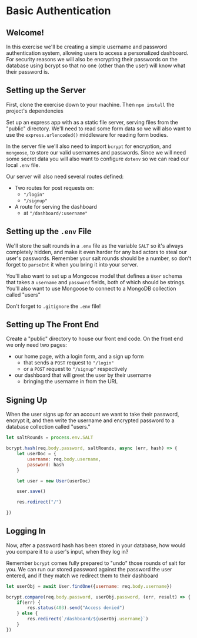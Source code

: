 # Basic Authentication

## Welcome!

In this exercise we'll be creating a simple username and password authentication system, allowing users to access a personalized dashboard. For security reasons we will also be encrypting their passwords on the database using bcrypt so that no one (other than the user) will know what their password is.

## Setting up the Server

First, clone the exercise down to your machine. Then `npm install` the project's dependencies

Set up an express app with as a static file server, serving files from the "public" directory. We'll need to read some form data so we will also want to use the `express.urlencoded()` middleware for reading form bodies.

In the server file we'll also need to import `bcrypt` for encryption, and `mongoose`, to store our valid usernames and passwords. Since we will need some secret data you will also want to configure `dotenv` so we can read our local `.env` file.

Our server will also need several routes defined:

* Two routes for post requests on:
    * `"/login"`
    * `"/signup"`
* A route for serving the dashboard
    * at `"/dashboard/:username"`

## Setting up the `.env` File

We'll store the salt rounds in a `.env` file as the variable `SALT` so it's always completely hidden, and make it even harder for any bad actors to steal our user's passwords. Remember your salt rounds should be a number, so don't forget to `parseInt` it when you bring it into your server.

You'll also want to set up a Mongoose model that defines a `User` schema that takes a `username` and `password` fields, both of which should be strings. You'll also want to use Mongoose to connect to a MongoDB collection called "users"

Don't forget to `.gitignore` the `.env` file!

## Setting up The Front End

Create a "public" directory to house our front end code. On the front end we only need two pages:

* our home page, with a login form, and a sign up form
    * that sends a `POST` request to `"/login"`
    * or a `POST` request to `"/signup"` respectively
* our dashboard that will greet the user by their username
    * bringing the username in from the URL

## Signing Up

When the user signs up for an account we want to take their password, encrypt it, and then write the username and encrypted password to a database collection called "users." 

```javascript
let saltRounds = process.env.SALT

bcrypt.hash(req.body.password, saltRounds, async (err, hash) => {
    let userDoc = {
        username: req.body.username,
        password: hash
    }

    let user = new User(userDoc)

    user.save()

    res.redirect("/")

})
```

## Logging In

Now, after a password hash has been stored in your database, how would you compare it to a user's input, when they log in?

Remember `bcrypt` comes fully prepared to "undo" those rounds of salt for you. We can run our stored password against the password the user entered, and if they match we redirect them to their dashboard

```javascript
let userObj = await User.findOne({username: req.body.username})

bcrypt.compare(req.body.password, userObj.password, (err, result) => {
    if(err) {
        res.status(403).send("Access denied")
    } else {
        res.redirect(`/dashboard/${userObj.username}`)
    }
})
```
